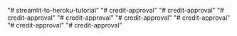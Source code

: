 "# streamlit-to-heroku-tutorial" 
"# credit-approval" 
"# credit-approval" 
"# credit-approval" 
"# credit-approval" 
"# credit-approval" 
"# credit-approval" 
"# credit-approval" 
"# credit-approval" 
